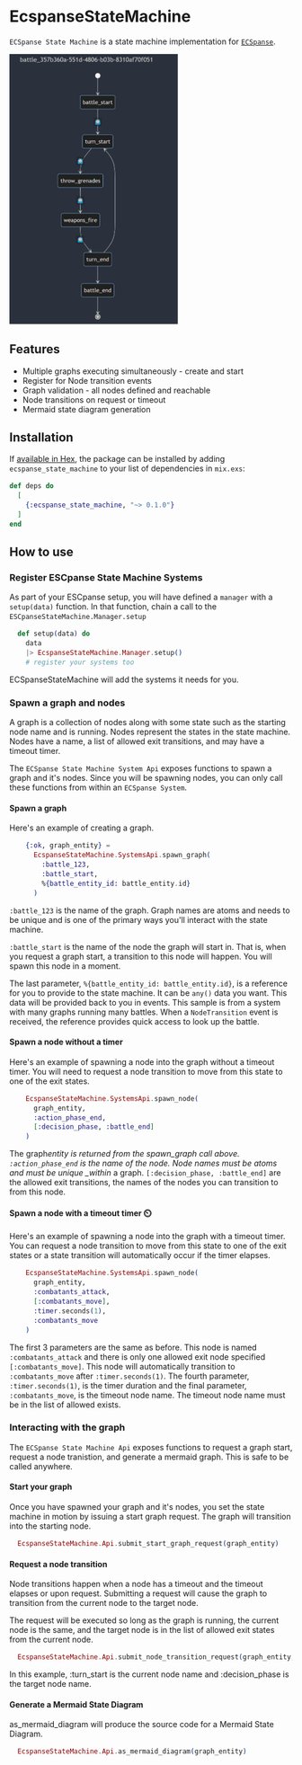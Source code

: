 # EcspanseStateMachine

<!-- MDOC !-->

`ECSpanse State Machine` is a state machine implementation for [`ECSpanse`](https://hexdocs.pm/ecspanse).

<img src="https://github.com/ketupia/ecspanse_state_machine/blob/127356360085810df51a5574f8d2a637002891d1/priv/static/images/sample_mermaid_chart.png" width="300" alt="Sample Mermaid Chart">

<!-- MDOC !-->

## Features

- Multiple graphs executing simultaneously - create and start
- Register for Node transition events
- Graph validation - all nodes defined and reachable
- Node transitions on request or timeout
- Mermaid state diagram generation

## Installation

If [available in Hex](https://hex.pm/docs/publish), the package can be installed
by adding `ecspanse_state_machine` to your list of dependencies in `mix.exs`:

```elixir
def deps do
  [
    {:ecspanse_state_machine, "~> 0.1.0"}
  ]
end
```

## How to use

### Register ESCpanse State Machine Systems

As part of your ESCpanse setup, you will have defined a `manager` with a `setup(data)` function. In that function, chain a call to the `ESCpanseStateMachine.Manager.setup`

```elixir
  def setup(data) do
    data
    |> EcspanseStateMachine.Manager.setup()
    # register your systems too
```

ECSpanseStateMachine will add the systems it needs for you.

### Spawn a graph and nodes

A graph is a collection of nodes along with some state such as the starting node name and is running. Nodes represent the states in the state machine. Nodes have a name, a list of allowed exit transitions, and may have a timeout timer.

The `ECSpanse State Machine System Api` exposes functions to spawn a graph and it's nodes. Since you will be spawning nodes, you can only call these functions from within an `ECSpanse System`.

#### Spawn a graph

Here's an example of creating a graph.

```elixir
    {:ok, graph_entity} =
      EcspanseStateMachine.SystemsApi.spawn_graph(
        :battle_123,
        :battle_start,
        %{battle_entity_id: battle_entity.id}
      )
```

`:battle_123` is the name of the graph. Graph names are atoms and needs to be unique and is one of the primary ways you'll interact with the state machine.

`:battle_start` is the name of the node the graph will start in. That is, when you request a graph start, a transition to this node will happen. You will spawn this node in a moment.

The last parameter, `%{battle_entity_id: battle_entity.id}`, is a reference for you to provide to the state machine. It can be `any()` data you want. This data will be provided back to you in events. This sample is from a system with many graphs running many battles. When a `NodeTransition` event is received, the reference provides quick access to look up the battle.

#### Spawn a node without a timer

Here's an example of spawning a node into the graph without a timeout timer. You will need to request a node transition to move from this state to one of the exit states.

```elixir
    EcspanseStateMachine.SystemsApi.spawn_node(
      graph_entity,
      :action_phase_end,
      [:decision_phase, :battle_end]
    )
```

The graph*entity is returned from the spawn_graph call above. `:action_phase_end` is the name of the node. Node names must be atoms and must be unique \_within* a graph. `[:decision_phase, :battle_end]` are the allowed exit transitions, the names of the nodes you can transition to from this node.

#### Spawn a node with a timeout timer ⏲️

Here's an example of spawning a node into the graph with a timeout timer. You can request a node transition to move from this state to one of the exit states or a state transition will automatically occur if the timer elapses.

```elixir
    EcspanseStateMachine.SystemsApi.spawn_node(
      graph_entity,
      :combatants_attack,
      [:combatants_move],
      :timer.seconds(1),
      :combatants_move
    )
```

The first 3 parameters are the same as before. This node is named `:combatants_attack` and there is only one allowed exit node specified `[:combatants_move]`. This node will automatically transition to `:combatants_move` after `:timer.seconds(1)`. The fourth parameter, `:timer.seconds(1)`, is the timer duration and the final parameter, `:combatants_move`, is the timeout node name. The timeout node name must be in the list of allowed exists.

### Interacting with the graph

The `ECSpanse State Machine Api` exposes functions to request a graph start, request a node tranistion, and generate a mermaid graph. This is safe to be called anywhere.

#### Start your graph

Once you have spawned your graph and it's nodes, you set the state machine in motion by issuing a start graph request. The graph will transition into the starting node.

```elixir
  EcspanseStateMachine.Api.submit_start_graph_request(graph_entity)
```

#### Request a node transition

Node transitions happen when a node has a timeout and the timeout elapses or upon request. Submitting a request will cause the graph to transition from the current node to the target node.

The request will be executed so long as the graph is running, the current node is the same, and the target node is in the list of allowed exit states from the current node.

```elixir
  EcspanseStateMachine.Api.submit_node_transition_request(graph_entity, :turn_start, :decision_phase)
```

In this example, :turn_start is the current node name and :decision_phase is the target node name.

#### Generate a Mermaid State Diagram

as_mermaid_diagram will produce the source code for a Mermaid State Diagram.

```elixir
  EcspanseStateMachine.Api.as_mermaid_diagram(graph_entity)
```

